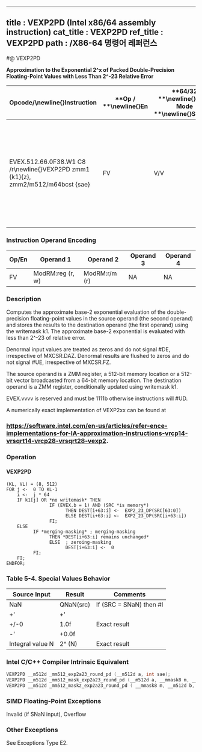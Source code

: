 ----------------------------
title : VEXP2PD (Intel x86/64 assembly instruction)
cat_title : VEXP2PD
ref_title : VEXP2PD
path : /X86-64 명령어 레퍼런스
----------------------------
#@ VEXP2PD

**Approximation to the Exponential 2^x of Packed Double-Precision Floating-Point Values with Less Than 2^-23 Relative Error**

|**Opcode/**\newline{}**Instruction**|**Op / **\newline{}**En**|**64/32 **\newline{}**bit Mode **\newline{}**Support**|**CPUID **\newline{}**Feature **\newline{}**Flag**|**Description**|
|------------------------------------|-------------------------|------------------------------------------------------|--------------------------------------------------|---------------|
|EVEX.512.66.0F38.W1 C8 /r\newline{}VEXP2PD zmm1 {k1}{z}, zmm2/m512/m64bcst {sae}|FV|V/V|AVX512ER|Computes approximations to the exponential 2^x (with less than 2^-23 of maximum relative error) of the packed double-precision floating-point values from zmm2/m512/m64bcst and stores the floating-point result in zmm1with writemask k1.|
### Instruction Operand Encoding


|Op/En|Operand 1|Operand 2|Operand 3|Operand 4|
|-----|---------|---------|---------|---------|
|FV|ModRM:reg (r, w)|ModRM:r/m (r)|NA|NA|
### Description


Computes the approximate base-2 exponential evaluation of the double-precision floating-point values in the source operand (the second operand) and stores the results to the destination operand (the first operand) using the writemask k1. The approximate base-2 exponential is evaluated with less than 2^-23 of relative error. 

Denormal input values are treated as zeros and do not signal #DE, irrespective of MXCSR.DAZ. Denormal results are flushed to zeros and do not signal #UE, irrespective of MXCSR.FZ.

The source operand is a ZMM register, a 512-bit memory location or a 512-bit vector broadcasted from a 64-bit memory location. The destination operand is a ZMM register, conditionally updated using writemask k1. 

EVEX.vvvv is reserved and must be 1111b otherwise instructions will #UD.

A numerically exact implementation of VEXP2xx can be found at 

###                                                                                                  https://software.intel.com/en-us/articles/refer-ence-implementations-for-IA-approximation-instructions-vrcp14-vrsqrt14-vrcp28-vrsqrt28-vexp2.

### Operation
#### VEXP2PD 
```info-verb
(KL, VL) = (8, 512)
FOR j <-  0 TO KL-1
    i <-  j * 64
    IF k1[j] OR *no writemask* THEN
                IF (EVEX.b = 1) AND (SRC *is memory*)
                      THEN DEST[i+63:i] <-  EXP2_23_DP(SRC[63:0])
                      ELSE DEST[i+63:i] <-  EXP2_23_DP(SRC[i+63:i])
                FI;
    ELSE 
          IF *merging-masking* ; merging-masking
                THEN *DEST[i+63:i] remains unchanged*
                ELSE  ; zeroing-masking
                      DEST[i+63:i] <-  0
          FI;
    FI;
ENDFOR;
```
### Table 5-4. Special Values Behavior


|**Source Input**|**Result**|**Comments**|
|----------------|----------|------------|
|NaN|QNaN(src)|If (SRC = SNaN) then #I|
|+'|+'||
|+/-0|1.0f|Exact result|
|-'|+0.0f||
|Integral value N|2^ (N)|Exact result|

### Intel C/C++ Compiler Intrinsic Equivalent

```cpp
VEXP2PD __m512d _mm512_exp2a23_round_pd (__m512d a, int sae);
VEXP2PD __m512d _mm512_mask_exp2a23_round_pd (__m512d a, __mmask8 m, __m512d b, int sae);
VEXP2PD __m512d _mm512_maskz_exp2a23_round_pd ( __mmask8 m, __m512d b, int sae);
```
### SIMD Floating-Point Exceptions


Invalid (if SNaN input), Overflow

### Other Exceptions


See Exceptions Type E2.

